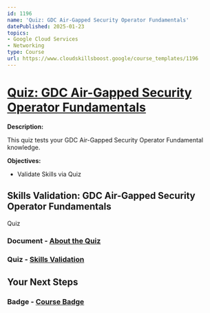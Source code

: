 ```yaml
---
id: 1196
name: 'Quiz: GDC Air-Gapped Security Operator Fundamentals'
datePublished: 2025-01-23
topics:
- Google Cloud Services
- Networking
type: Course
url: https://www.cloudskillsboost.google/course_templates/1196
---
```


# [Quiz: GDC Air-Gapped Security Operator Fundamentals](https://www.cloudskillsboost.google/course_templates/1196)

**Description:**

This quiz tests your GDC Air-Gapped Security Operator Fundamental knowledge.

**Objectives:**

- Validate Skills via Quiz

## Skills Validation: GDC Air-Gapped Security Operator Fundamentals

Quiz

### Document - [About the Quiz](https://www.cloudskillsboost.google/course_templates/1196/documents/521927)

### Quiz - [Skills Validation](https://www.cloudskillsboost.google/course_templates/1196/quizzes/521928)

## Your Next Steps

### Badge - [Course Badge](https://www.cloudskillsboost.googleNone)
